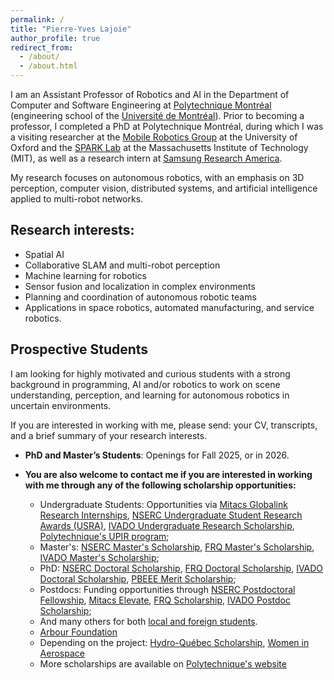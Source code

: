 ```yaml
---
permalink: /
title: "Pierre-Yves Lajoie"
author_profile: true
redirect_from:
  - /about/
  - /about.html
---
```


I am an Assistant Professor of Robotics and AI in the Department of Computer and Software Engineering at [Polytechnique Montréal](https://polymtl.ca/) (engineering school of the [Université de Montréal](https://www.umontreal.ca/)). Prior to becoming a professor, I completed a PhD at Polytechnique Montréal, during which I was a visiting researcher at the [Mobile Robotics Group](https://ori.ox.ac.uk/labs/mobile-robotics-group/) at the University of Oxford and the [SPARK Lab](https://web.mit.edu/sparklab/) at the Massachusetts Institute of Technology (MIT), as well as a research intern at [Samsung Research America](https://sra.samsung.com/).

My research focuses on autonomous robotics, with an emphasis on 3D perception, computer vision, distributed systems, and artificial intelligence applied to multi-robot networks.

## Research interests:

- Spatial AI
- Collaborative SLAM and multi-robot perception
- Machine learning for robotics
- Sensor fusion and localization in complex environments
- Planning and coordination of autonomous robotic teams
- Applications in space robotics, automated manufacturing, and service robotics.

## Prospective Students

I am looking for highly motivated and curious students with a strong background in programming, AI and/or robotics to work on scene understanding, perception, and learning for autonomous robotics in uncertain environments.

If you are interested in working with me, please send: your CV, transcripts, and a brief summary of your research interests.

- **PhD and Master’s Students**: Openings for Fall 2025, or in 2026.

- **You are also welcome to contact me if you are interested in working with me through any of the following scholarship opportunities:**
  - Undergraduate Students: Opportunities via [Mitacs Globalink Research Internships](https://www.mitacs.ca/our-programs/globalink-research-internship-students/), [NSERC Undergraduate Student Research Awards (USRA)](https://www.nserc-crsng.gc.ca/students-etudiants/ug-pc/usra-brpc_eng.asp), [IVADO Undergraduate Research Scholarship](https://ivado.ca/en/scholarships-and-grants/undergraduate-introduction-to-research-scholarships/), [Polytechnique's UPIR program](https://www.polymtl.ca/aide-financiere/bourses/bourses-upir-unite-de-participation-et-dinitiation-la-recherche);
  - Master's: [NSERC Master's Scholarship](https://www.nserc-crsng.gc.ca/students-etudiants/pg-cs/cgsm-bescm_eng.asp), [FRQ Master's Scholarship](https://frq.gouv.qc.ca/en/program/frqnt-masters-training-scholarships/), [IVADO Master's Scholarship](https://ivado.ca/en/scholarships-and-grants/msc-excellence-scholarships/);
  - PhD: [NSERC Doctoral Scholarship](https://www.nserc-crsng.gc.ca/students-etudiants/pg-cs/cgsd-bescd_eng.asp), [FRQ Doctoral Scholarship](https://frq.gouv.qc.ca/en/program/frqnt-doctoral-training-scholarships/), [IVADO Doctoral Scholarship](https://ivado.ca/en/scholarships-and-grants/phd-excellence-scholarships/),
  [PBEEE Merit Scholarship](https://frq.gouv.qc.ca/en/program/frqnt-merit-scholarship-program-for-foreign-students-pbeee-2024-2025/);
  - Postdocs: Funding opportunities through [NSERC Postdoctoral Fellowship](https://www.nserc-crsng.gc.ca/students-etudiants/pd-np/pdf-bp_eng.asp), [Mitacs Elevate](https://www.mitacs.ca/our-programs/elevate-students-postdocs/), [FRQ Scholarship](https://frq.gouv.qc.ca/en/program/secteur-nature-et-technologies-bourses-postdoctorales-b3x-2025-2026/), [IVADO Postdoc Scholarship](https://ivado.ca/en/scholarships-and-grants/postdoctoral-research-funding/);
  - And many others for both [local and foreign students](https://www.polymtl.ca/point/en/travel-and-exchange-bursaries).
  - [Arbour Foundation](https://www.polymtl.ca/aide-financiere/bourses/bourses-de-la-fondation-arbour)
  - Depending on the project: [Hydro-Québec Scholarship](https://iet.polymtl.ca/en/scholarships/bourse-hydro-quebec), [Women in Aerospace](https://www.criaq.aero/en/appel/scolarship-nextgeneration-women-2024/)
  - More scholarships are available on [Polytechnique's website](https://www.polymtl.ca/aide-financiere/bourses/recherche/)